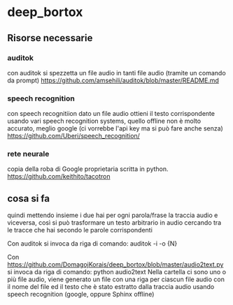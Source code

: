 # deep_bortox

## Risorse necessarie
### auditok
con auditok si spezzetta un file audio in tanti file audio (tramite un comando da prompt)
https://github.com/amsehili/auditok/blob/master/README.md

### speech recognition
con speech recognitiion dato un file audio ottieni il testo corrispondente usando vari speech recognition systems, quello offline non è molto accurato, meglio google (ci vorrebbe l'api key ma si può fare anche senza)
https://github.com/Uberi/speech_recognition/

### rete neurale
copia della roba di Google proprietaria scritta in python.
https://github.com/keithito/tacotron

## cosa si fa
quindi mettendo insieme i due hai per ogni parola/frase la traccia audio e viceversa, così si può trasformare un testo arbitrario in audio cercando tra le tracce che hai secondo le parole corrispondenti

Con auditok si invoca da riga di comando: auditok -i <inputFilePath> -o {N}<outputFile>

Con https://github.com/DomagojKorais/deep_bortox/blob/master/audio2text.py si invoca da riga di comando: python audio2text <directoryWithAudioFiles>
Nella cartella <directoryWithAudioFiles> ci sono uno o più file audio, viene generato un file con una riga per ciascun file audio con il nome del file ed il testo che è stato estratto dalla traccia audio usando speech recognition (google, oppure Sphinx offline)


